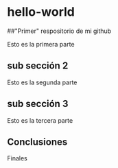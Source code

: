 # hello-world

##"Primer" respositorio de mi github

Esto es la primera parte

## sub sección 2

Esto es la segunda parte

## sub sección 3
 Esto es la tercera parte
 
## Conclusiones
Finales
